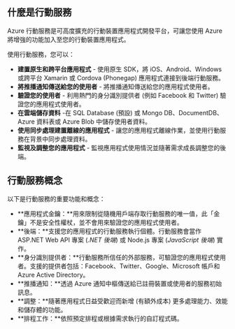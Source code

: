 ## <a name="what-is"></a>什麼是行動服務

Azure 行動服務是可高度擴充的行動裝置應用程式開發平台，可讓您使用 Azure 將增強的功能加入至您的行動裝置應用程式。

使用行動服務，您可以：

+ **建置原生和跨平台應用程式** - 使用原生 SDK，將 iOS、Android、Windows 或跨平台 Xamarin 或 Cordova (Phonegap) 應用程式連接到後端行動服務。  
+ **將推播通知傳送給您的使用者** - 將推播通知傳送給您的應用程式使用者。
+ **驗證您的使用者** - 利用熱門的身分識別提供者 (例如 Facebook 和 Twitter) 驗證您的應用程式使用者。
+ **在雲端儲存資料** -在 SQL Database (預設) 或 Mongo DB、DocumentDB、Azure 資料表或 Azure Blob 中儲存使用者資料。 
+ **使用同步處理建置離線的應用程式** - 讓您的應用程式離線作業，並使用行動服務在背景中同步處理資料。
+ **監視及調整您的應用程式** - 監視應用程式使用情況並隨著需求成長調整您的後端。 

## <a name="concepts"> </a>行動服務概念

以下是行動服務的重要功能和概念：

+ **應用程式金鑰：**用來限制從隨機用戶端存取行動服務的唯一值，此「金鑰」不是安全性權杖，並不會用來驗證您的應用程式使用者。    
+ **後端：**支援您的應用程式的行動服務執行個體。行動服務會當作 ASP.NET Web API 專案 (*.NET 後端*) 或 Node.js 專案 (*JavaScript 後端*) 實作。
+ **身分識別提供者：**行動服務所信任的外部服務，可驗證您的應用程式使用者。支援的提供者包括：Facebook、Twitter、Google、Microsoft 帳戶和 Azure Active Directory。 
+ **推播通知：**透過 Azure 通知中樞傳送給已註冊裝置或使用者的服務初始訊息。
+ **調整：**隨著應用程式日益受歡迎而新增 (有額外成本) 更多處理能力、效能和儲存體的功能。
+ **排程工作：**依照預定排程或根據需求執行的自訂程式碼。

<!---HONumber=July15_HO4-->